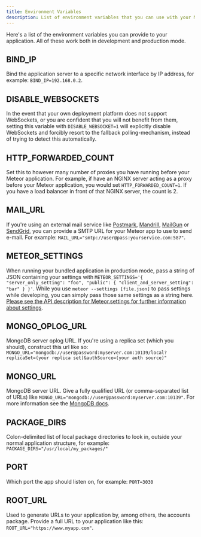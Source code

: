 ```yaml
---
title: Environment Variables
description: List of environment variables that you can use with your Meteor application.
---
```


Here's a list of the environment variables you can provide to your application. All of these work both in development and production mode.

<h2 id="BIND_IP">BIND_IP</h2>

Bind the application server to a specific network interface by IP address, for example: `BIND_IP=192.168.0.2`.

<h2 id="DISABLE_WEBSOCKETS">DISABLE_WEBSOCKETS</h2>

In the event that your own deployment platform does not support WebSockets, or you are confident that you will not benefit from them, setting this variable with `DISABLE_WEBSOCKET=1` will explicitly disable WebSockets and forcibly resort to the fallback polling-mechanism, instead of trying to detect this automatically.

<h2 id="HTTP_FORWARDED_COUNT">HTTP_FORWARDED_COUNT</h2>

Set this to however many number of proxies you have running before your Meteor application. For example, if have an NGINX server acting as a proxy before your Meteor application, you would set `HTTP_FORWARDED_COUNT=1`. If you have a load balancer in front of that NGINX server, the count is 2.

<h2 id="MAIL_URL">MAIL_URL</h2>

If you're using an external mail service like [Postmark](https://www.postmarkapp.com), [Mandrill](https://www.mandrillapp.com), [MailGun](https://www.mailgun.com) or [SendGrid](https://www.sendgrid.net), you can provide a SMTP URL for your Meteor app to use to send e-mail. For example: `MAIL_URL="smtp://user@pass:yourservice.com:587"`.

<h2 id="METEOR_SETTINGS">METEOR_SETTINGS</h2>

When running your bundled application in production mode, pass a string of JSON containing your settings with `METEOR_SETTINGS='{ "server_only_setting": "foo", "public": { "client_and_server_setting": "bar" } }'`. While you use `meteor --settings [file.json]` to pass settings while developing, you can simply pass those same settings as a string here. [Please see the API description for Meteor.settings for further information about settings](http://docs.meteor.com/api/core.html#Meteor-settings). 

<h2 id="MONGO_OPLOG_URL">MONGO_OPLOG_URL</h2>

MongoDB server oplog URL. If you're using a replica set (which you should), construct this url like so: `MONGO_URL="mongodb://user@password:myserver.com:10139/local?replicaSet=(your replica set)&authSource=(your auth source)"`

<h2 id="MONGO_URL">MONGO_URL</h2>

MongoDB server URL. Give a fully qualified URL (or comma-separated list of URLs) like `MONGO_URL="mongodb://user@password:myserver.com:10139"`. For more information see the [MongoDB docs](https://docs.mongodb.com/manual/reference/connection-string/).

<h2 id="PACKAGE_DIRS">PACKAGE_DIRS</h2>

Colon-delimited list of local package directories to look in, outside your normal application structure, for example: `PACKAGE_DIRS="/usr/local/my_packages/"`

<h2 id="PORT">PORT</h2>

Which port the app should listen on, for example: `PORT=3030`

<h2 id="ROOT_URL">ROOT_URL</h2>

Used to generate URLs to your application by, among others, the accounts package. Provide a full URL to your application like this: `ROOT_URL="https://www.myapp.com"`. 
